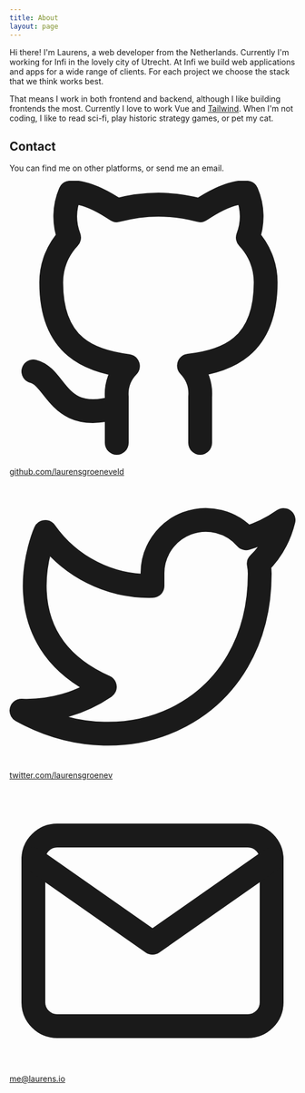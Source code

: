 ```yaml
---
title: About
layout: page
---
```


Hi there! I'm Laurens, a web developer from the Netherlands. Currently I'm working for Infi in the lovely city of Utrecht. At Infi we build web applications and apps for a wide range of clients. For each project we choose the stack that we think works best.

That means I work in both frontend and backend, although I like building frontends the most. Currently I love to work Vue and [Tailwind](https://tailwindcss.com). When I'm not coding, I like to read sci-fi, play historic strategy games, or pet my cat.

<div class="not-prose">
    <h2 class="text-xl mb-2">
        Contact
    </h2>
    <p class="mb-4">
        You can find me on other platforms, or send me an email.
    </p>
    <p class="flex items-center mb-4">
        <svg xmlns="http://www.w3.org/2000/svg" class="text-gray-700 w-6 mr-3 dark:text-gray-400" viewBox="0 0 24 24" fill="none" stroke="currentColor" stroke-width="2" stroke-linecap="round" stroke-linejoin="round"><path d="M9 19c-5 1.5-5-2.5-7-3m14 6v-3.87a3.37 3.37 0 0 0-.94-2.61c3.14-.35 6.44-1.54 6.44-7A5.44 5.44 0 0 0 20 4.77 5.07 5.07 0 0 0 19.91 1S18.73.65 16 2.48a13.38 13.38 0 0 0-7 0C6.27.65 5.09 1 5.09 1A5.07 5.07 0 0 0 5 4.77a5.44 5.44 0 0 0-1.5 3.78c0 5.42 3.3 6.61 6.44 7A3.37 3.37 0 0 0 9 18.13V22"></path></svg>
        <a href="https://github.com/laurensgroeneveld" target="_blank" class="text-indigo-700 hover:text-indigo-500 dark:text-indigo-300">github.com/laurensgroeneveld</a>
    </p>    
    <p class="flex items-center mb-4">
        <svg xmlns="http://www.w3.org/2000/svg" class="text-gray-700 w-6 mr-3 dark:text-gray-400" viewBox="0 0 24 24" fill="none" stroke="currentColor" stroke-width="2" stroke-linecap="round" stroke-linejoin="round"><path d="M23 3a10.9 10.9 0 0 1-3.14 1.53 4.48 4.48 0 0 0-7.86 3v1A10.66 10.66 0 0 1 3 4s-4 9 5 13a11.64 11.64 0 0 1-7 2c9 5 20 0 20-11.5a4.5 4.5 0 0 0-.08-.83A7.72 7.72 0 0 0 23 3z"></path></svg>
        <a href="https://twitter.com/LaurensGroenev" target="_blank" class="text-indigo-700 hover:text-indigo-500 dark:text-indigo-300">twitter.com/laurensgroenev</a>
    </p>    
    <p class="flex items-center mb-4">
        <svg xmlns="http://www.w3.org/2000/svg" class="text-gray-700 w-6 mr-3 dark:text-gray-400" viewBox="0 0 24 24" fill="none" stroke="currentColor" stroke-width="2" stroke-linecap="round" stroke-linejoin="round"><path d="M4 4h16c1.1 0 2 .9 2 2v12c0 1.1-.9 2-2 2H4c-1.1 0-2-.9-2-2V6c0-1.1.9-2 2-2z"></path><polyline points="22,6 12,13 2,6"></polyline></svg>
        <a href="mailto:me@laurens.io" class="text-indigo-700 hover:text-indigo-500 dark:text-indigo-300">me@laurens.io</a>
    </p>
</div>